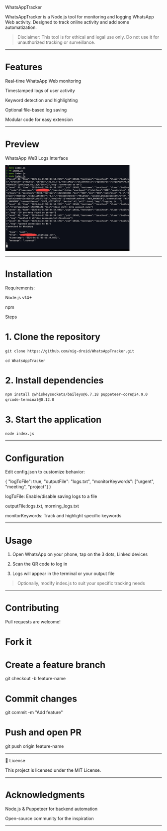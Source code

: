 WhatsAppTracker



WhatsAppTracker is a Node.js tool for monitoring and logging WhatsApp Web activity. Designed to track online activity and add some automatization.

> Disclaimer: This tool is for ethical and legal use only. Do not use it for unauthorized tracking or surveillance.




---
# Features

Real-time WhatsApp Web monitoring

Timestamped logs of user activity

Keyword detection and highlighting

Optional file-based log saving

Modular code for easy extension



---

# Preview

WhatsApp WeB Logs Interface

<img src="./IMG_20250601_043446.jpg" alt="Screenshot" width="400"/>	



---
# Installation

Requirements:

Node.js v14+

npm


Steps

# 1. Clone the repository
```git clone https://github.com/nig-droid/WhatsAppTracker.git```

```cd WhatsAppTracker```

# 2. Install dependencies
```npm install @whiskeysockets/baileys@6.7.18 puppeteer-core@24.9.0 qrcode-terminal@0.12.0```

# 3. Start the application
```node index.js```


---

# Configuration

Edit config.json to customize behavior:

{
  "logToFile": true,
  "outputFile": "logs.txt",
  "monitorKeywords": ["urgent", "meeting", "project"]
}

logToFile: Enable/disable saving logs to a file

outputFile:logs.txt, morning_logs.txt

monitorKeywords: Track and highlight specific keywords



---

# Usage

1. Open WhatsApp on your phone, tap on the 3 dots, Linked devices


2. Scan the QR code to log in


3. Logs will appear in the terminal or your output file



> Optionally, modify index.js to suit your specific tracking needs




---

# Contributing

Pull requests are welcome!

# Fork it
# Create a feature branch
git checkout -b feature-name

# Commit changes
git commit -m "Add feature"

# Push and open PR
git push origin feature-name


---

📄 License

This project is licensed under the MIT License.


---

# Acknowledgments

Node.js & Puppeteer for backend automation

Open-source community for the inspiration

---




